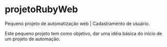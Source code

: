 # projetoRubyWeb
Pequeno projeto de automatização web | Cadastramento de usuário.

Este pequeno projeto tem como objetivo,
dar uma idéia básica do início de um projeto de automação.
